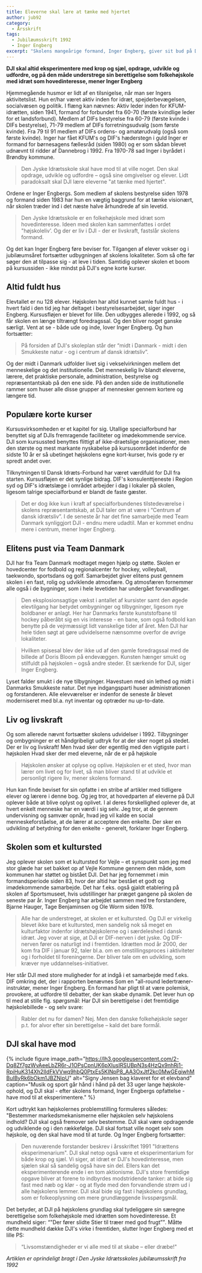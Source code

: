 ```yaml
---
title: Eleverne skal lære at tænke med hjertet
author: jub92
category:
  - Årsskrift
tags:
  - Jubilæumsskrift 1992
  - Inger Engberg
excerpt: "Skolens mangeårige formand, Inger Engberg, giver sit bud på Den Jyske Idrætsskoles virke."
---
```


**DJI skal altid eksperimentere med krop og sjæl, opdrage, udvikle og udfordre, og på den måde understrege sin berettigelse som folkehøjskole med idræt som hovedinteresse, mener Inger Engberg**

Hjemmegående husmor er lidt af en tilsnigelse, når man ser Ingers aktivitetslist. Hun er/har været aktiv inden for idræt, spejderbevægelsen, socialvæsen og politik. I flæng kan nævnes: Aktiv leder inden for KFUM-idrætten, siden 1941, formand for forbundet fra 60-70 (første kvindlige leder for et landsforbund). Medlem af DIFs bestyrelse fra 60-79 (første kvinde i DIFs bestyrelse), 71-79 medlem af DIFs forretningsudvalg (som første kvinde). Fra 79 til 91 medlem af DIFs ordens- og amatørudvalg (også som første kvinde). Inger har fået KFUM's og DIF's hæderstegn i guld Inger er formand for børnesagens fællesråd (siden 1980) og er som sådan blevet udnævnt til ridder af Dannebrog i 1992. Fra 1970-78 sad Inger i byrådet i Brøndby kommune.

> Den Jyske Idrætsskole skal have mod til at ville noget. Den skal opdrage, udvikle og udfordre – også sine omgivelser og elever. Lidt paradoksalt skal DJI lære eleverne "at tænke med hjertet". 

Ordene er Inger Engbergs. Som medlem af skolens bestyrelse siden 1978 og formand siden 1983 har hun en vægtig baggrund for at tænke visionært, når skolen træder ind i det næste halve århundrede af sin levetid. 

> Den Jyske Idrætsskole er en folkehøjskole med idræt som hovedinteresse. Ideen med skolen kan sammenfattes i ordet "højskoleliv’. Og der er liv i DJI - der er livskraft, fastslår skolens formand.

Og det kan Inger Engberg føre beviser for. Tilgangen af elever vokser og i jubilæumsåret fortsætter udbygningen af skolens lokaliteter. Som så ofte før søger den at tilpasse sig - at leve i tiden. Samtidig oplever skolen et boom på kursussiden - ikke mindst på DJI's egne korte kurser.

## Altid fuldt hus

Elevtallet er nu 128 elever. Højskolen har altid kunnet samle fuldt hus - i hvert fald i den tid jeg har deltaget i bestyrelsesarbejdet, siger inger Engberg. Kursusfløjen er blevet for lille. Den udbygges allerede i 1992, og så får skolen en længe tiltrængt foredragssal. Og den bliver noget ganske særligt. Vent at se - både ude og inde, lover Inger Engberg. Og hun fortsætter:

> På forsiden af DJI's skoleplan står der “midt i Danmark - midt i den Smukkeste natur - og i centrum af dansk idrætsliv”.

Og der midt i Danmark udfolder livet sig i vekselvirkningen mellem det menneskelige og det institutionelle. Det menneskelig liv blandt eleverne, lærere, det praktiske personale, administration, bestyrelse og repræsentantskab på den ene side. På den anden side de institutionelle rammer som huser alle disse grupper af mennesker gennem kortere og længere tid.

## Populære korte kurser

Kursusvirksomheden er et kapitel for sig. Utallige specialforbund har benyttet sig af DJIs fremragende faciliteter og imødekommende service. DJI som kursussted benyttes flittigt af ikke-draetslige organisationer, men den største og mest markante nyskabelse på kursusområdet indenfor de sidste 10 år er så ubetinget højskolens egne kort-kurser, hvis gode ry er spredt andet over.

Tilknytningen til Dansk Idræts-Forbund har været værdifuld for DJI fra starten. Kursusfløjen er det synlige bidrag. DIF's konsulenttjeneste i Region syd og DIF's idrætslæge i området arbejder i dag i lokaler på skolen, ligesom talrige specialforbund er blandt de faste gæster.

> Det er dog ikke kun i kraft af specialforbundenes tilstedeværelse i skolens repræsentantskab, at DJI taler om at være i “Centrum af dansk idrætsliv”. I de seneste år har det fine samarbejde med Team Danmark synliggjort DJI - endnu mere udadtil. Man er kommet endnu mere i centrum, mener Inger Engberg.

## Elitens pust via Team Danmark

DJI har fra Team Danmark modtaget megen hjælp og støtte. Skolen er hovedcenter for fodbold og regionalcenter for hockey, volleyball, taekwondo, sportsdans og golf. Samarbejdet giver elitens pust gennem skolen i en fast, rolig og udviklende atmosfære. Og atmosfæren fornemmer alle også i de bygninger, som i hele levetiden har undergået forvandlinger. 

> Den eksplosionsagtige vækst i antallet af kursister samt den øgede elevtilgang har betydet ombygninger og tilbygninger, ligesom nye boldbaner er anlagt. Her har Danmarks første kunststofbane til hockey påberåbt sig en vis interesse - en bane, som også fodbold kan benytte på de vejrmæssigt lidt vanskelige tider af året. Men DJI har hele tiden søgt at gøre udvidelserne nænsomme overfor de øvrige lokaliteter. 

> Hvilken spisesal blev der ikke ud af den gamle foredragssal med de billede af Doris Bloom på endevæggen. Kunsten hænger smukt og stilfuldt på højskolen – også andre steder. Et særkende for DJI, siger Inger Engberg.

Lyset falder smukt i de nye tilbygninger. Havestuen med sin lethed og midt i Danmarks Smukkeste natur. Det nye indgangsparti huser administrationen og forstanderen. Alle elevværelser er indenfor de seneste år blevet moderniseret med bl.a. nyt inventar og optræder nu up-to-date.

## Liv og livskraft

Og som allerede nævnt fortsætter skolens udvidelser i 1992. Tilbygninger og ombygninger er et håndgribeligt udtryk for at der sker noget på stedet. Der er liv og livskraft! Men hvad sker der egentlig med den vigtigste part i højskolen Hvad sker der med eleverne, når de er på højskole 

> Højskolen ønsker at oplyse og oplive. Højskolen er et sted, hvor man lærer om livet og for livet, så man bliver stand til at udvikle et personligt rigere liv, mener skolens formand. 

Hun kan finde beviset for sin opfatte i en stribe af artikler med tidligere elever og lærere i denne bog. Og jeg tror, at hovedparten af eleverne på DJI oplever både at blive oplyst og oplivet. I al deres forskellighed oplever de, at hvert enkelt menneske har en værdi i sig selv. Jeg tror, at de gennem undervisning og samvær opnår, hvad jeg vil kalde en social menneskeforståelse, at de lærer at acceptere den enkelte. Der sker en udvikling af betydning for den enkelte - generelt, forklarer Inger Engberg.

## Skolen som et kultursted

Jeg oplever skolen som et kultursted for Vejle – et synspunkt som jeg med stor glæde har set bakket op af Vejle Kommune gennem den måde, som kommunen har støttet og bistået DJI. Det har jeg fornemmet i min formandsperiode siden 83, hvor der altid har bestået et godt og imødekommende samarbejde. Det har f.eks. også gjaldt etablering på skolen af Sportsmuseet, hvis udstillinger har præget gangene på skolen de seneste par år. Inger Engberg har arbejdet sammen med tre forstandere, Bjarne Hauger, Tage Benjaminsen og Ole Worm siden 1978. 

> Alle har de understreget, at skolen er et kultursted. Og DJI er virkelig blevet ikke bare et kultursted, men sandelig nok så meget en kulturfaktor indenfor idrætshøjskolerne og i særdeleshed i dansk idræt. Jeg vover at sige, at DJI er DIF-nerven i det jyske. Og DIF-nerven fører os naturligt ind i fremtiden. Idrætten mod år 2000, der kom fra DIF i januar 92, taler bl.a. om en omstillingsproces i aktiviteter og i forholdet til foreningerne. Der bliver tale om en udvikling, som kræver nye uddannelses-initiativer. 

Her står DJI med store muligheder for at indgå i et samarbejde med f.eks. DIF omkring det, der i rapporten benævnes Som en "all-round ledertræner-instruktør, mener Inger Engberg. En formand har pligt til at være polemisk, provokere, at udfordre til debatter, der kan skabe dynamik. Det lever hun op til med at stille flg. spørgsmål: Har DJI sin berettigelse i det fremtidige højskolebillede - og selv svare: 

> Rabler det nu for damen? Nej. Men den danske folkehøjskole søger p.t. for alvor efter sin berettigelse – kald det bare formål.

## DJI skal have mod

{% include figure 
    image_path="https://lh3.googleusercontent.com/2-Dq8Zf7gzWvAeeLbZR6r-J1OPsCpnUK6pXIusIRSUBpN3s4HzQx9nhRj1-RpiHuK314Xh2IIdFkVVwq9hbQ0PtxEs5KINpP8_AA3OxJtf2kc0MwGEgiwhMBuIByRk6bOkm1JBZNipU"
    alt="Signy Jensen bag klaveret for et elevband"
    caption="Musik og sport går hånd i hånd på det 33 uger lange højskole-ophold, og DJI skal - efter skolens formand, Inger Engbergs opfattelse - have mod til at eksperimentere." %}

Kort udtrykt kan højskolernes problemstilling formuleres således: "Bestemmer markedsmekanismerne eller højskolen selv højskolens indhold? DJI skal også fremover selv bestemme. DJI skal være opdragende og udviklende og i den rækkefølge. DJI skal fortsat ville noget selv som højskole, og den skal have mod til at turde. Og Inger Engberg fortsætter: 

> Den nuværende forstander beskrev i årsskriftet 1991 "Idrættens eksperimenarium". DJI skal netop også være et eksperimentarium for både krop og sjæl. Vi siger, at idræt er DJI's hovedinteresse, men sjælen skal så sandelig også have sin del. Ellers kan det eksperimenterende ende i en tom aktionisme. DJI's store fremtidige opgave bliver at forene to indbyrdes modstridende tanker: at bide sig fast med næb og klør - og at flyde med den forvandlende strøm ud i alle højskolens lemmer. DJI skal bide sig fast i højskolens grundlag, som er folkeoplysning om mere grundlæggende livsspørgsmål.

Det betyder, at DJI på højskolens grundlag skal tydeliggøre sin særegne berettigelse som folkehøjskole med idrætten som hovedinteresse. Et mundheld siger: <q>"Der fører slidte Stier til træer med god frugt”</q>. Måtte dette mundheld dække DJI's virke i fremtiden, slutter Inger Engberg med et lille PS:

> “Livsomstændigheder er vi alle med til at skabe – eller dræbe!"

_Artiklen er oprindeligt bragt i Den Jyske Idrætsskoles jubilæumsskrift fra 1992_
